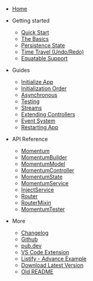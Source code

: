 - [Home](/)

- Getting started

    - [Quick Start](quick-start.md "Installing Momentum")
    - [The Basics](basics.md "The basic building block | Momentum")
    - [Persistence State](persistence.md "Persistent Support for State and Routing | Momentum")
    - [Time Travel (Undo/Redo)](time-travel.md "Undo and Redo state changes | Momentum")
    - [Equatable Support](equatable.md "Equatable Support | Momentum")

- Guides

    - [Initialize App](initialize-app.md "Initializing or Bootstrapping your App | Momentum")
    - [Initialization Order](initialization_order.md "Initialization order of momentum | Momentum")
    - [Asynchronous](asynchronous.md "Asynchronous State Management | Momentum")
    - [Testing](testing.md "Unit Tests and Widget Tests | Momentum")
    - [Streams](streams.md "Working with Streams | Momentum")
    - [Extending Controllers](extending-controllers.md "How to handle model with multiple controllers | Momentum")
    - [Event System](event-system.md "Event System from Controllers to Widgets | Momentum")
    - [Restarting App](restart-app.md "Implementing app restart in few lines of code | Momentum")

- API Reference

    - [Momentum](momentum.md "Root Config Widget | Momentum")
    - [MomentumBuilder](momentum-builder.md "MomentumBuilder for displaying states in the screen | Momentum")
    - [MomentumModel](momentum-model.md "MomentumModel - Holds the state | Momentum")
    - [MomentumController](momentum-controller.md "MomentumController - Holds the logic | Momentum")
    - [MomentumState](momentum-state.md "MomentumState - For event system | Momentum")
    - [MomentumService](momentum-service.md "MomentumService - Services Dependency Injection | Momentum")
    - [InjectService](inject_service.md "InjectService - Indentical Services Dependency Injection | Momentum")
    - [Router](router.md "Router - For persistent routing | Momentum")
    - [RouterMixin](router_mixin.md "Router - Handling route parameters | Momentum")
    - [MomentumTester](momentum-tester.md "MomentumTester - Testing tool | Momentum")

- More

    - [Changelog](CHANGELOG.md "Version History | Momentum")
    - [Github](https://github.com/xamantra/momentum)
    - [pub.dev](https://pub.dev/packages/momentum)
    - [VS Code Extension](https://marketplace.visualstudio.com/items?itemName=xamantra.momentum-code)
    - [Listify - Advance Example](https://github.com/xamantra/listify)
    - [Download Latest Version](https://storage.googleapis.com/pub-packages/packages/momentum-1.3.2.tar.gz)
    - [Old README](README.old.md "Old Readme Docs | Momentum")